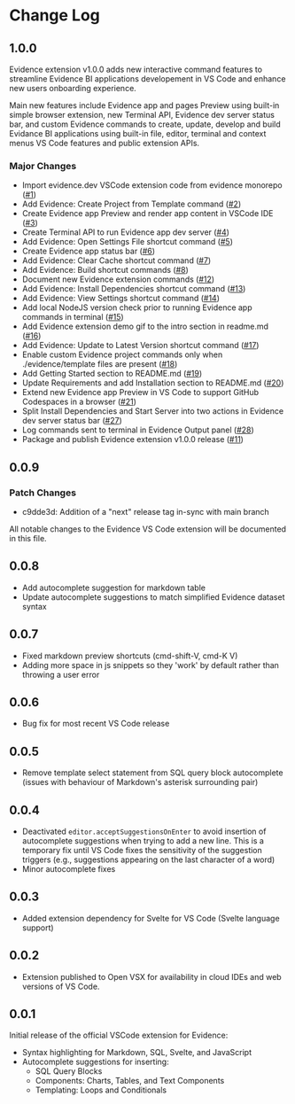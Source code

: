 # Change Log


## 1.0.0

Evidence extension v1.0.0 adds new interactive command features to streamline Evidence BI applications developement in VS Code and enhance new users onboarding experience.

Main new features include Evidence app and pages Preview using built-in simple browser extension, new Terminal API, Evidence dev server status bar, and custom Evidence commands to create, update, develop and build Evidance BI applications using built-in file, editor, terminal and context menus VS Code features and public extension APIs.

### Major Changes

- Import evidence.dev VSCode extension code from evidence monorepo
([#1](https://github.com/evidence-dev/vscode/issues/1))
- Add Evidence: Create Project from Template command
([#2](https://github.com/evidence-dev/vscode/issues/2))
- Create Evidence app Preview and render app content in VSCode IDE
([#3](https://github.com/evidence-dev/vscode/issues/3))
- Create Terminal API to run Evidence app dev server
([#4](https://github.com/evidence-dev/vscode/issues/4))
- Add Evidence: Open Settings File shortcut command
([#5](https://github.com/evidence-dev/vscode/issues/5))
- Create Evidence app status bar
([#6](https://github.com/evidence-dev/vscode/issues/6))
- Add Evidence: Clear Cache shortcut command
([#7](https://github.com/evidence-dev/vscode/issues/7))
- Add Evidence: Build shortcut commands
([#8](https://github.com/evidence-dev/vscode/issues/8))
- Document new Evidence extension commands
([#12](https://github.com/evidence-dev/vscode/issues/12))
- Add Evidence: Install Dependencies shortcut command
([#13](https://github.com/evidence-dev/vscode/issues/13))
- Add Evidence: View Settings shortcut command
([#14](https://github.com/evidence-dev/vscode/issues/14))
- Add local NodeJS version check prior to running Evidence app commands in terminal
([#15](https://github.com/evidence-dev/vscode/issues/15))
- Add Evidence extension demo gif to the intro section in readme.md
([#16](https://github.com/evidence-dev/vscode/issues/16))
- Add Evidence: Update to Latest Version shortcut command
([#17](https://github.com/evidence-dev/vscode/issues/17))
- Enable custom Evidence project commands only when ./evidence/template files are present
([#18](https://github.com/evidence-dev/vscode/issues/18))
- Add Getting Started section to README.md
([#19](https://github.com/evidence-dev/vscode/issues/19))
- Update Requirements and add Installation section to README.md
([#20](https://github.com/evidence-dev/vscode/issues/20))
- Extend new Evidence app Preview in VS Code to support GitHub Codespaces in a browser
([#21](https://github.com/evidence-dev/vscode/issues/21))
- Split Install Dependencies and Start Server into two actions in Evidence dev server status bar
([#27](https://github.com/evidence-dev/vscode/issues/27))
- Log commands sent to terminal in Evidence Output panel
([#28](https://github.com/evidence-dev/vscode/issues/28))
- Package and publish Evidence extension v1.0.0 release
([#11](https://github.com/evidence-dev/vscode/issues/11))

## 0.0.9

### Patch Changes

- c9dde3d: Addition of a "next" release tag in-sync with main branch

All notable changes to the Evidence VS Code extension will be documented in this file.

## 0.0.8

- Add autocomplete suggestion for markdown table
- Update autocomplete suggestions to match simplified Evidence dataset syntax

## 0.0.7

- Fixed markdown preview shortcuts (cmd-shift-V, cmd-K V)
- Adding more space in js snippets so they 'work' by default rather than throwing a user error

## 0.0.6

- Bug fix for most recent VS Code release

## 0.0.5

- Remove template select statement from SQL query block autocomplete (issues with behaviour of Markdown's asterisk surrounding pair)

## 0.0.4

- Deactivated `editor.acceptSuggestionsOnEnter` to avoid insertion of autocomplete suggestions when trying to add a new line. This is a temporary fix until VS Code fixes the sensitivity of the suggestion triggers (e.g., suggestions appearing on the last character of a word)
- Minor autocomplete fixes

## 0.0.3

- Added extension dependency for Svelte for VS Code (Svelte language support)

## 0.0.2

- Extension published to Open VSX for availability in cloud IDEs and web versions of VS Code.

## 0.0.1

Initial release of the official VSCode extension for Evidence:

- Syntax highlighting for Markdown, SQL, Svelte, and JavaScript
- Autocomplete suggestions for inserting:
  - SQL Query Blocks
  - Components: Charts, Tables, and Text Components
  - Templating: Loops and Conditionals
